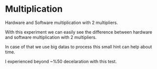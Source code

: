 # Multiplication
Hardware and Software multiplication with 2 multipliers.

With this experiment we can easily see the difference between hardware and software multiplication with 2 multipliers.

In case of that we use big datas to process this small hint can help about time. 

I experienced beyond ~%50 decelaration with this test.
